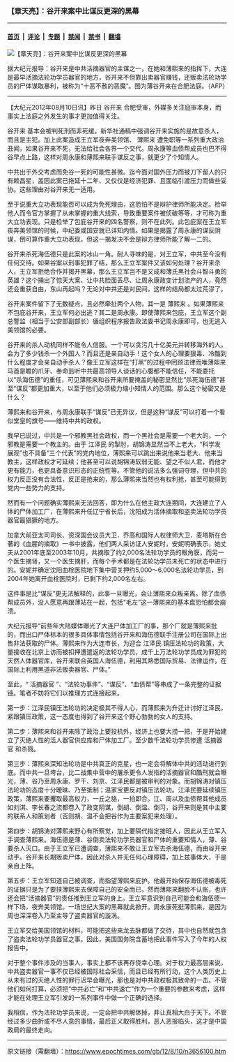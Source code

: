 ### 【章天亮】：谷开来案中比谋反更深的黑幕

---

#### [首页](../../../..?n3656100) &nbsp;|&nbsp; [评论](../../../../../epoch-comment?n3656100) &nbsp;|&nbsp; [专题](../../../../../epoch-special?n3656100) &nbsp;|&nbsp; [禁闻](../../../../../epoch-news?n3656100) &nbsp;|&nbsp; [禁书](../../../../../books?n3656100) &nbsp;|&nbsp; [翻墙](https://github.com/gfw-breaker/nogfw/blob/master/README.md?n3656100)


<div><img alt="【章天亮】：谷开来案中比谋反更深的黑幕" class="attachment-djy_600_400 size-djy_600_400 wp-post-image" src="https://i.epochtimes.com/assets/uploads/2012/08/1208100032461497-600x400.jpg"/>
<div class="caption">
 <p>
  据大纪元报导：谷开来是中共活摘器官的主谋之一，在她和薄熙来的指挥下，大连是最早活摘法轮功学员器官的地方，谷开来不但靠出卖器官赚钱，还贩卖法轮功学员的尸体谋取暴利，被称为“十恶不赦的恶魔”。图为薄谷开来在合肥法庭。（AFP）
 </p>
</div></div><hr/><div class="post_content" id="artbody" itemprop="articleBody">
 <!-- article content begin -->
 <p>
  【大纪元2012年08月10日讯】昨日
  <ok href="https://www.epochtimes.com/gb/tag/%E8%B0%B7%E5%BC%80%E6%9D%A5.html">
   谷开来
  </ok>
  合肥受审，外媒多关注庭审本身，而事实上法庭之外发生的事才更加值得关注。
 </p>
 <p>
  <ok href="https://www.epochtimes.com/gb/tag/%E8%B0%B7%E5%BC%80%E6%9D%A5.html">
   谷开来
  </ok>
  基本会被判死刑而非死缓。新华社通稿中强调谷开来实施的是故意杀人，而且是主犯。加上此案造成王立军夜奔美领馆、
  <ok href="https://www.epochtimes.com/gb/tag/%E8%96%84%E7%86%99%E6%9D%A5.html">
   薄熙来
  </ok>
  遭免职等一系列重大政治丑闻，如果谷开来不死，无法给社会各界一个交代。周永康等血债帮成员也巴不得谷早点上路，这样对周永康和薄熙来联手谋反之事，就更少了个知情人。
 </p>
 <p>
  中共出于外交考虑而免谷一死的可能性甚微。迄今面对国外压力而被刀下留人的只有赖昌星，盖因此案已拖延十二年、又仅仅是经济犯罪、且面临引渡压力而做些妥协。这些理由对谷开来无一适用。
 </p>
 <p>
  至于说重大立功表现能否可以成为免死理由，这恐怕不是辩护律师所能决定。检举他人而令官方掌握了从未掌握的重大线索，导致重要案件被侦破等等，才可称为重大立功表现。只是检举了包庇谷开来的四名警察，则不在此列。此包庇案在王立军夜奔美领馆的时候，中纪委或国安就已详知内情。如果是揭露了周永康的谋反阴谋，倒可算作重大立功表现，但这一揭发决不会是辩方律师所能了解一二的。
 </p>
 <p>
  谷开来杀死海伍德只是此案的冰山一角。耐人寻味的是，对王立军，中共至今没有任何交待。如果谷案以刑事犯罪了结，那么王立军案件又该如何处理？谷开来杀人，王立军拒绝合作并揭开黑幕，那么王立军岂不是又成和薄氏黑社会斗智斗勇的英雄？这个捅出了惊天大案、让中共脸面丢尽、让周永康政变计划流产的人，竟然还会重获自由，东山再起吗？无论对中共还是对民间，这样的结局都太过荒谬了。
 </p>
 <p>
  谷开来案件留下了无数疑点，且必然牵扯两个人物，其一是
  <ok href="https://www.epochtimes.com/gb/tag/%E8%96%84%E7%86%99%E6%9D%A5.html">
   薄熙来
  </ok>
  。如果薄熙来不包庇谷开来，王立军何必出逃？其二是周永康。即使薄熙来包庇，王立军这个副总警监（相当于公安部副部长）循组织程序报告政法委书记周永康即可，也无逃入美领馆的必要。
 </p>
 <p>
  谷开来的杀人动机同样不能令人信服。一个可以贪污几十亿美元并转移海外的人，会为了多少钱杀一个外国人？而且还是亲自动手！这个女人的心理要狠毒、冷酷到什么程度才会亲自动手杀人？像王立军这样在“打黑”的过程中罔顾法律而唯薄熙来马首是瞻的爪牙、奉命监听中共最高领导人谈话的心腹都不能信任，不能委托以“杀海伍德”的重任，可见薄熙来和谷开来所要掩盖的秘密显然比“杀死海伍德”甚至“谋反”都更加重大，以至于他们必须极力缩小知情人的范围。那么这个秘密又是什么？
 </p>
 <p>
  薄熙来和谷开来，与周永康联手“谋反”已无异议，但是这种“谋反”可以打着一个看似堂皇的旗号——维持中共的政权。
 </p>
 <p>
  我早已说过，中共是一个邪教黑社会政权，而一个黑社会是需要一个老大的，一个邪教是需要一个教主的。由于
  <ok href="https://www.epochtimes.com/gb/tag/%E6%B1%9F%E6%B3%BD%E6%B0%91.html">
   江泽民
  </ok>
  的掣肘，胡锦涛显然当不上老大，“科学发展观”也不具备“三个代表”的党内地位，薄熙来可以跳出来说他来当老大、他来当教主，这样政权才可延续；他甚至可以说胡锦涛软弱无能、望之不似人君，而他才更有能力，也更具备意识形态的正统性等。不管他的说法多么强词夺理，但中共的权力反正没有合法性，反正是抢来的，那么薄熙来当然也有权利抢，甚至可能得到党内一些势力的支持。
 </p>
 <p>
  然而有一个问题确实薄熙来无法回答，即为什么在他主政大连期间，大连建立了人体的尸体加工厂，在薄熙来升任辽宁省长后，沈阳成为活体摘取和盗卖法轮功学员器官最猖獗的地方。
 </p>
 <p>
  加拿大前亚太司司长、资深国会议员大卫．乔高和国际人权律师大卫．麦塔斯在合著的《血腥的摘取》一书中披露，他们两人采访证人安妮时，安妮明确表示，她丈夫从2001年底至2003年10月，共摘取了约2,000名法轮功学员的眼角膜，而另一个医生摘肾，又一个医生摘肝，而每个手术都是在法轮功学员未死亡的状态中进行的。安妮并确定沈阳血栓医院地下集中营关押约5,000～6,000名法轮功学员，到2004年她离开血栓医院时，已剩下约2,000名左右。
 </p>
 <p>
  这件事是比“谋反”更无法解释的，此事一旦曝光，会让薄熙来众叛亲离。除了血债帮成员外，没人愿意再跟薄站在一起，包括“毛左”这一薄熙来的基本盘恐怕都会崩溃。
 </p>
 <p>
  大纪元报导“前些年大陆媒体曝光了大连尸体加工厂的事，那个厂就是薄熙来批的，而出口尸体标本的很多具体事情包括谷开来和海伍德联手注册公司在国际上出售非法获取的尸体。薄熙来作为大连市长，为迎合
  <ok href="https://www.epochtimes.com/gb/tag/%E6%B1%9F%E6%B3%BD%E6%B0%91.html">
   江泽民
  </ok>
  镇压法轮功的政策，大量接收在北京上访而被扣押遭遣返的法轮功学员，成千上万法轮功学员成为罪犯的天然人体器官库，谷开来联合英国人海伍德，利用其熟悉国际贸易、法律运作，在国际上利用黑道非法贩卖器官、尸体。”
 </p>
 <p>
  至此，“
  <ok href="https://www.epochtimes.com/gb/tag/%E6%B4%BB%E6%91%98%E5%99%A8%E5%AE%98.html">
   活摘器官
  </ok>
  ”、“法轮功事件”、“谋反”、“血债帮”等串成了一条完整的证据链。笔者不妨将它们以推理方式连接起来。
 </p>
 <p>
  第一步：江泽民镇压法轮功的决定极其不得人心，而薄熙来为升迁计讨好江泽民，紧跟镇压政策，这一态度也得到了谷开来这个野心勃勃的女人的支持。
 </p>
 <p>
  第二步：薄熙来和谷开来除了政治上要投机外，经济上也要大捞一把，于是开始建立了灭绝人性的活人器官供应库和尸体加工厂。至少数千法轮功学员惨遭
  <ok href="https://www.epochtimes.com/gb/tag/%E6%B4%BB%E6%91%98%E5%99%A8%E5%AE%98.html">
   活摘器官
  </ok>
  和杀戮。
 </p>
 <p>
  第三步：薄熙来深知法轮功是中共真正的克星，也一定会将解体中共的活动进行到底。而中共一旦垮台，比二战集中营中的屠杀更令人发指的活摘器官和酷刑就会曝光，薄、谷乃至周永康、罗干、刘京、江泽民都是被审判的对象。而胡锦涛对镇压法轮功的态度十分暧昧、乃至抵制；温家宝更反对镇压法轮功。江泽民要延续镇压政策，薄熙来要攫取最高权力，一丘之貉，一拍即合。江、周以及血债帮其他成员如刘淇、李长春之流都卷入了政变阴谋，倒胡、倒温、倒习，谷开来则是其中主要的联系人和策划者（否则胡、温不会把谷作为主要案犯来处理）。
 </p>
 <p>
  第四步：胡锦涛对薄熙来野心有所察觉，加上要隔代指定接班人，因此从王立军入手调查薄熙来。海伍德是薄、谷倒卖法轮功学员器官和尸体的重要知情人，薄、谷要杀人灭口。由于王立军已遭调查，薄熙来不敢让王立军去杀海伍德，而由谷开来动手。谷开来长期贩卖尸体，因此对杀人并无任何心理障碍，加上兹事体大，于是亲自上阵。
 </p>
 <p>
  第五步：王立军知道自己被调查，而指望薄熙来庇护。他最开始保存海伍德被毒死的证据只是为了要挟薄熙来去保障自己的安全而已，然而薄熙来翻脸不认账，也许还会把“活摘器官”的责任推到王立军的身上。王立军意识到自己可能会和海伍德一样下场，夜奔美领馆。一场世纪大案的黑幕就此掀开。周永康死挺薄熙来，是因为周也深深卷入乃至主导了盗卖器官的漩涡。
 </p>
 <p>
  王立军交给美国领馆的材料，可能把这些来龙去脉都做了交待，其中也自然就包含了盗卖法轮功学员器官之事。因此，美国国务院含蓄地把此事件写入了今年的人权报告中。
 </p>
 <p>
  对于整个事件涉及的当事人，事实上都不该再存侥幸心理。对于权力最高层来说，中共盗卖器官一事不仅已经被国际社会采信，而且已经有所行动，这个人类历史上从未有过的灭绝人性的罪行迟早会曝光，那也是对中共政权极其致命的一击。不管他们如何打算，必须把“中共必亡”和“中共速亡”作为一个重要的参数来考虑，这样才能在处理王立军引发的一系列事件中做一个正确的选择。
 </p>
 <p>
  我相信，作为法轮功学员来说，一定会把中共解体掉，并让真相大白于天下。不管经过多少曲折或不尽人意的事情，最后正义取得胜利，恶人恶报临头，这才是中国政局的最终走向。
 </p>
 <!-- article content end -->
 <div id="below_article_ad">
 </div>
</div>


---

原文链接（需翻墙）：https://www.epochtimes.com/gb/12/8/10/n3656100.htm